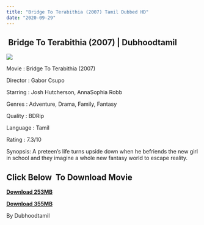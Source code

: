 ```yaml
---
title: "Bridge To Terabithia (2007) Tamil Dubbed HD"
date: "2020-09-29"
---
```


##  Bridge To Terabithia (2007) | Dubhoodtamil

[![](https://1.bp.blogspot.com/-ti4tYdURiuw/X3LbNsH4X1I/AAAAAAAACjg/6i6ty5CHw7sOCvvhJBf6Mmd4LO2rtGgEACNcBGAsYHQ/w294-h442/20d1bdbfd03b9b73f7fe991d1e485188.jpg)](https://1.bp.blogspot.com/-ti4tYdURiuw/X3LbNsH4X1I/AAAAAAAACjg/6i6ty5CHw7sOCvvhJBf6Mmd4LO2rtGgEACNcBGAsYHQ/s1440/20d1bdbfd03b9b73f7fe991d1e485188.jpg)

Movie : Bridge To Terabithia (2007) 

Director : Gabor Csupo 

Starring : Josh Hutcherson, AnnaSophia Robb 

Genres : Adventure, Drama, Family, Fantasy 

Quality : BDRip 

Language : Tamil 

Rating : 7.3/10 

Synopsis: A preteen’s life turns upside down when he befriends the new girl in school and they imagine a whole new fantasy world to escape reality.

## **Click Below  To Download Movie**

**[Download 253MB](https://oncehelp.com/btt-1)**

**[Download 355MB](https://oncehelp.com/btt-2)**

By Dubhoodtamil
